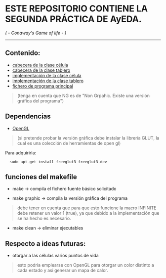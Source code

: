 # ESTE REPOSITORIO CONTIENE LA SEGUNDA PRÁCTICA DE AyEDA.
*( - Conaway's Game of life - )*
***

## Contenido:

- [cabecera de la clase célula](./include/cell_t.hpp)
- [cabecera de la clase tablero](./include/board_t.hpp)
- [implementación de la clase célula](./src/cell_t.cpp)
- [implementación de la clase tablero](./src/board_t.cpp)
- [fichero de programa principal](./src/game_of_life_NG.cpp)
 > (tenga en cuenta que NG es de "Non Grpahic. Existe una versión gráfica del programa")


## Dependencias

- [OpenGL](https://www.opengl.org/)
> (si pretende probar la versión gráfica debe instalar la librería GLUT, la cual es una colección de herramientas de open gl)

Para adquirirla:
  ```
    sudo apt-get install freeglut3 freeglut3-dev
  ```

## funciones del makefile 

- make  -> compila el fichero fuente básico solicitado

- make graphic  -> compila la versión gráfica del programa
> debe tener en cuenta que para que esto funcione la macro
> INFINITE debe retener un valor 1 (true), ya que debido 
> a la implementación que se ha hecho es necesario.

- make clean -> eliminar ejecutables


## Respecto a ideas futuras:
 - otorgar a las células varios puntos de vida
  > esto podría emplearse con OpenGL para otorgar un color 
  > distinto a cada estado y asi generar un mapa de calor.
